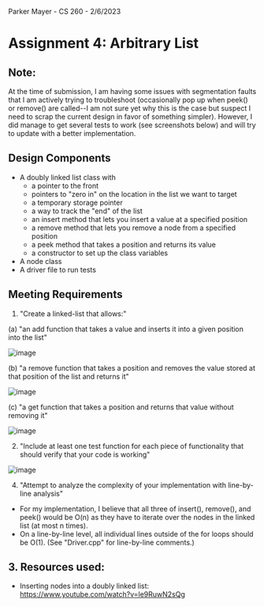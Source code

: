 Parker Mayer - CS 260 - 2/6/2023

# Assignment 4: Arbitrary List

## Note:
At the time of submission, I am having some issues with segmentation faults that I am actively trying to troubleshoot (occasionally pop up when peek() or remove() are called--I am not sure yet why this is the case but suspect I need to scrap the current design in favor of something simpler). However, I did manage to get several tests to work (see screenshots below) and will try to update with a better implementation. 

## Design Components
- A doubly linked list class with
    - a pointer to the front
    - pointers to "zero in" on the location in the list we want to target
    - a temporary storage pointer
    - a way to track the "end" of the list
    - an insert method that lets you insert a value at a specified position
    - a remove method that lets you remove a node from a specified position
    - a peek method that takes a position and returns its value
    - a constructor to set up the class variables
- A node class
- A driver file to run tests

## Meeting Requirements

1. "Create a linked-list that allows:"

(a) "an add function that takes a value and inserts it into a given position into the list"

![image](Insert.png)

(b) "a remove function that takes a position and removes the value stored at that position of the list and returns it"

![image](Remove.png)

(c) "a get function that takes a position and returns that value without removing it"

![image](Peek.png)

2. "Include at least one test function for each piece of functionality that should verify that your code is working"

![image](Tests.png)

4. "Attempt to analyze the complexity of your implementation with line-by-line analysis"

- For my implementation, I believe that all three of insert(), remove(), and peek() would be O(n) as they have to iterate over the nodes in the linked list (at most n times). 
- On a line-by-line level, all individual lines outside of the for loops should be O(1). (See "Driver.cpp" for line-by-line comments.)

## 3. Resources used:
- Inserting nodes into a doubly linked list: https://www.youtube.com/watch?v=le9RuwN2sQg
